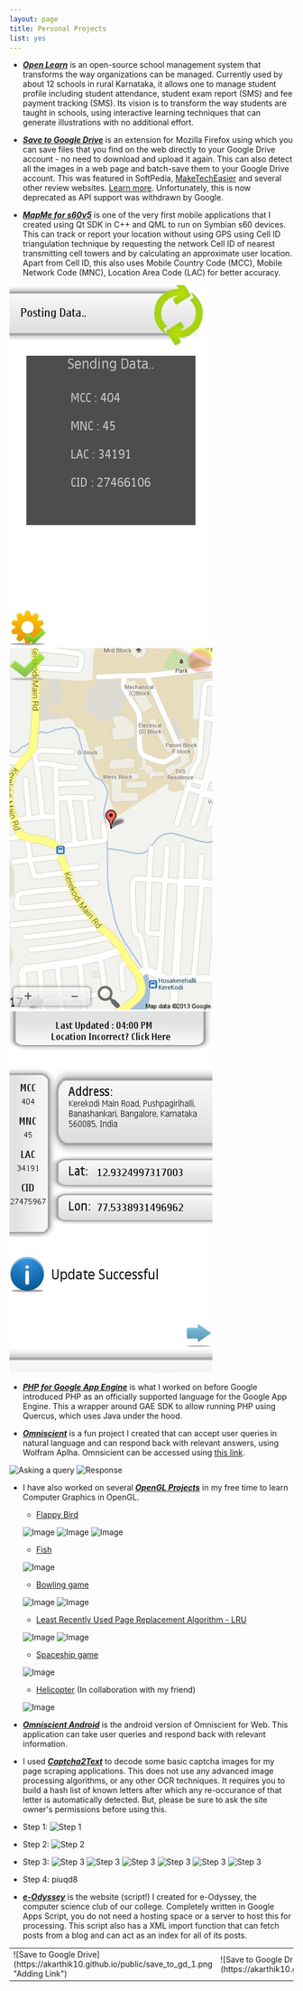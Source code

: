 ```yaml
---
layout: page
title: Personal Projects
list: yes
---
```


* [**_Open Learn_**](https://github.com/akarthik10/rajeshwari) is an open-source school management system that transforms the way organizations can be managed. Currently used by about 12 schools in rural Karnataka, it allows one to manage student profile including student attendance, student exam report (SMS) and fee payment tracking (SMS). Its vision is to transform the way students are taught in schools, using interactive learning techniques that can generate illustrations with no additional effort.

* [**_Save to Google Drive_**](https://github.com/akarthik10/save_to_google_drive) is an extension for Mozilla Firefox using which you can save files that you find on the web directly to your Google Drive account - no need to download and upload it again. This can also detect all the images in a web page and batch-save them to your Google Drive account. This was featured in SoftPedia, [MakeTechEasier](https://www.maketecheasier.com/save-files-to-google-drive-firefox/) and several other review websites. [Learn more](https://akarthik10.wordpress.com/2013/01/03/save-to-google-drive-extension-for-mozilla-firefox/). Unfortunately, this is now deprecated as API support was withdrawn by Google.

<table>
<td>
![Save to Google Drive](https://akarthik10.github.io/public/save_to_gd_1.png "Adding Link") </td>
<td>![Save to Google Drive](https://akarthik10.github.io/public/save_to_gd_2.png)</td>

* [**_MapMe for s60v5_**](https://github.com/akarthik10/MapMe) is one of the very first mobile applications that I created using Qt SDK in C++ and QML to run on Symbian s60 devices. This can track or report your location without using GPS using Cell ID triangulation technique by requesting the network Cell ID of nearest transmitting cell towers and by calculating an approximate user location. Apart from Cell ID, this also uses Mobile Country Code (MCC), Mobile Network Code (MNC), Location Area Code (LAC) for better accuracy.
 
![Showing location without GPS](https://raw.githubusercontent.com/akarthik10/MapMe/master/Screenshots/Scr000014.jpg)
![Showing location without GPS](https://raw.githubusercontent.com/akarthik10/MapMe/master/Screenshots/Scr000005.jpg)
![Requesting data](https://raw.githubusercontent.com/akarthik10/MapMe/master/Screenshots/Scr000013.jpg)


* [**_PHP for Google App Engine_**](https://github.com/akarthik10/gae-php) is what I worked on before Google introduced PHP as an officially supported language for the Google App Engine. This a wrapper around GAE SDK to allow running PHP using Quercus, which uses Java under the hood. 

* [**_Omniscient_**](https://github.com/akarthik10/Omniscient) is a fun project I created that can accept user queries in natural language and can respond back with relevant answers, using Wolfram Aplha. Omnsicient can be accessed using [this link](http://omniscient-web.appspot.com).


![Asking a query](https://akarthik10.github.io/public/omni_1.png) 
![Response](https://akarthik10.github.io/public/omni_2.png)

* I have also worked on several [**_OpenGL Projects_**](https://github.com/akarthik10/opengl-samples/tree/master/examples) in my free time to learn Computer Graphics in OpenGL.

  * [Flappy Bird](https://github.com/akarthik10/opengl-samples/tree/master/examples/flappy)
  
  ![Image](https://akarthik10.github.io/public/flappy_1.PNG)
  ![Image](https://akarthik10.github.io/public/flappy_2.PNG)
  ![Image](https://akarthik10.github.io/public/flappy_3.PNG)

  * [Fish](https://github.com/akarthik10/opengl-samples/tree/master/examples/fish)
  
  ![Image](https://akarthik10.github.io/public/fish_1.PNG)

  * [Bowling game](https://github.com/akarthik10/opengl-samples/tree/master/examples/bowling)
  
  ![Image](https://akarthik10.github.io/public/bowling_1.PNG)
  ![Image](https://akarthik10.github.io/public/bowling_2.PNG)
  
  * [Least Recently Used Page Replacement Algorithm - LRU](https://github.com/akarthik10/opengl-samples/tree/master/examples/lru-page-replacement)
  
  ![Image](https://akarthik10.github.io/public/lru_1.PNG)
  ![Image](https://akarthik10.github.io/public/lru_2.PNG)

  * [Spaceship game](https://github.com/akarthik10/opengl-samples/tree/master/examples/asteroids)
  
  ![Image](https://akarthik10.github.io/public/spaceship.PNG)
  * [Helicopter](https://github.com/akarthik10/opengl-samples/tree/master/examples/helicopter) (In collaboration with my friend)
  
  ![Image](https://akarthik10.github.io/public/helicopter.PNG)

* [**_Omniscient Android_**](https://github.com/akarthik10/Omniscient_android) is the android version of Omniscient for Web. This application can take user queries and respond back with relevant information.

* I used [**_Captcha2Text_**](https://github.com/akarthik10/Captcha2Text) to decode some basic captcha images for my page scraping applications. This does not use any advanced image processing algorithms, or any other OCR techniques. It requires you to build a hash list of known letters after which any re-occurance of that letter is automatically detected. But, please be sure to ask the site owner's permissions before using this.

 * Step 1: ![Step 1](https://raw.githubusercontent.com/akarthik10/Captcha2Text/master/example/step_1_original_image/captcha.jpg)
 * Step 2: ![Step 2](https://raw.githubusercontent.com/akarthik10/Captcha2Text/master/example/step_2_cleaned_image/output.jpg)
 * Step 3: ![Step 3](https://raw.githubusercontent.com/akarthik10/Captcha2Text/master/example/step_3_split_letters/ltr0.jpg)  ![Step 3](https://raw.githubusercontent.com/akarthik10/Captcha2Text/master/example/step_3_split_letters/ltr1.jpg)  ![Step 3](https://raw.githubusercontent.com/akarthik10/Captcha2Text/master/example/step_3_split_letters/ltr2.jpg)  ![Step 3](https://raw.githubusercontent.com/akarthik10/Captcha2Text/master/example/step_3_split_letters/ltr3.jpg)  ![Step 3](https://raw.githubusercontent.com/akarthik10/Captcha2Text/master/example/step_3_split_letters/ltr4.jpg)  ![Step 3](https://raw.githubusercontent.com/akarthik10/Captcha2Text/master/example/step_3_split_letters/ltr5.jpg)
 * Step 4: piuqd8

* [**_e-Odyssey_**](https://github.com/akarthik10/e-Odyssey) is the website (script!) I created for e-Odyssey, the computer science club of our college. Completely written in Google Apps Script, you do not need a hosting space or a server to host this for processing. This script also has a XML import function that can fetch posts from a blog and can act as an index for all of its posts.
